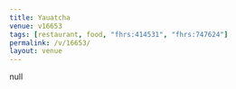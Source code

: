 ```yaml
---
title: Yauatcha
venue: v16653
tags: [restaurant, food, "fhrs:414531", "fhrs:747624"]
permalink: /v/16653/
layout: venue
---
```

null